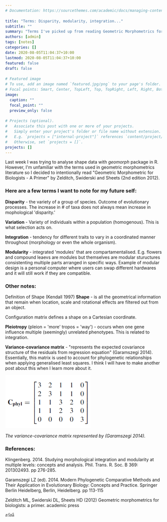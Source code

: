 ```yaml
---
# Documentation: https://sourcethemes.com/academic/docs/managing-content/

title: "Terms: Disparity, modularity, integration..."
subtitle: ""
summary: "Terms I've picked up from reading Geometric Morphometrics for Biologists"
authors: [admin]
tags: [notes]
categories: []
date: 2020-08-05T11:04:37+10:00
lastmod: 2020-08-05T11:04:37+10:00
featured: false
draft: false

# Featured image
# To use, add an image named `featured.jpg/png` to your page's folder.
# Focal points: Smart, Center, TopLeft, Top, TopRight, Left, Right, BottomLeft, Bottom, BottomRight.
image:
  caption: ""
  focal_point: ""
  preview_only: false

# Projects (optional).
#   Associate this post with one or more of your projects.
#   Simply enter your project's folder or file name without extension.
#   E.g. `projects = ["internal-project"]` references `content/project/deep-learning/index.md`.
#   Otherwise, set `projects = []`.
projects: []
---
```


Last week I was trying to analyse shape data with *geomorph* package in R. However, I'm unfamiliar with the terms used in geometric morphometrics literature so I decided to intentionally read "Geometric Morphometric for Biologists - A Primer" by Zelditch, Swiderski and Sheets (2nd edition 2012).


### Here are a few terms I want to note for my future self:

**Disparity** - the variety of a group of species. Outcome of evolutionary processes. The increase in # of taxa does not always mean increase in mophological 'disparity.'

**Variation** - Variety of individuals within a population (homogenous). This is what selection acts on.

**Integration** - tendency for different traits to vary in a coordinated manner throughout (morphology or even the whole organism).

**Modularity** - integrated 'modules' that are compartamentalised. E.g. flowers and compound leaevs are modules but themselves are modular stuructures consistenting  multiple parts arranged in specific ways. Example of modular design is a personal computer where users can swap different hardwares and it will still work if they are compatible. 

### Other notes:

Definition of Shape (Kendall 1997)
**Shape** - is all the geometrical information that remain when location, scale and rotational effects are filtered out from an object.

Configuration matrix defines a shape on a Cartesian coordinate. 

**Pleiotropy** (pleion = 'more' tropos = 'way') - occurs when one gene influence multiple (seemingly) unrelated phenotypes. This is related to integration. 

**Variance-covariance matrix** - "represents the expected covariance structure of the residuals from regression equation" (Garamszegi 2014). Essentially, this matrix is used to account for phylogenetic relationships when applying  generalised least squares. I think I will have to make another post about this when I learn more about it.

![variance-covriance-fig](variance-covariance-matrix.png) 

*The variance-covariance matrix represented by (Garamszegi 2014).*

###  References:
Klingenberg. 2014. Studying morphological integration and modularity at multiple levels: concepts and analysis. Phil. Trans. R. Soc. B 369: 201302493. pp 276-285.

Garamszegi LZ (ed). 2014. Modern Phylogenetic Comparative Methods and Their Application in Evolutionary Biology: Concepts and Practice. Springer Berlin Heidelberg, Berlin, Heidelberg. pp 113-115

Zelditch ML, Swiderski DL, Sheets HD (2012) Geometric morphometrics for biologists: a primer. academic press


สวัสดี